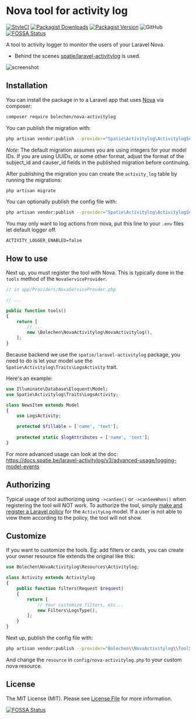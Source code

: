 # Nova tool for activity log

[![StyleCI](https://github.styleci.io/repos/174304298/shield?branch=master)](https://github.styleci.io/repos/174304298)
[![Packagist Downloads](https://img.shields.io/packagist/dt/bolechen/nova-activitylog)](https://packagist.org/packages/bolechen/nova-activitylog)
[![Packagist Version](https://img.shields.io/packagist/v/bolechen/nova-activitylog)](https://packagist.org/packages/bolechen/nova-activitylog)
![GitHub](https://img.shields.io/github/license/bolechen/nova-activitylog)
[![FOSSA Status](https://app.fossa.com/api/projects/git%2Bgithub.com%2Fbolechen%2Fnova-activitylog.svg?type=shield)](https://app.fossa.com/projects/git%2Bgithub.com%2Fbolechen%2Fnova-activitylog?ref=badge_shield)

A tool to activity logger to monitor the users of your Laravel Nova.

- Behind the scenes [spatie/laravel-activitylog](https://github.com/spatie/laravel-activitylog) is used.

![screenshot](https://raw.githubusercontent.com/bolechen/nova-activitylog/master/docs/screenshot.png?20190308)


## Installation

You can install the package in to a Laravel app that uses [Nova](https://nova.laravel.com) via composer:

```bash
composer require bolechen/nova-activitylog
```

You can publish the migration with:
```bash
php artisan vendor:publish --provider="Spatie\Activitylog\ActivitylogServiceProvider" --tag="migrations"
```

*Note*: The default migration assumes you are using integers for your model IDs. If you are using UUIDs, or some other format, adjust the format of the subject_id and causer_id fields in the published migration before continuing.


After publishing the migration you can create the `activity_log` table by running the migrations:

```bash
php artisan migrate
```

You can optionally publish the config file with:

```bash
php artisan vendor:publish --provider="Spatie\Activitylog\ActivitylogServiceProvider" --tag="config"
```

You may only want to log actions from nova, put this line to your `.env` files let default logger off.

```env
ACTIVITY_LOGGER_ENABLED=false
```

## How to use

Next up, you must register the tool with Nova. This is typically done in the `tools` method of the `NovaServiceProvider`.

```php
// in app/Providers/NovaServiceProvder.php

// ...

public function tools()
{
    return [
        // ...
        new \Bolechen\NovaActivitylog\NovaActivitylog(),
    ];
}
```

Because backend we use the `spatie/laravel-activitylog` package, you need to do is let your model use the `Spatie\Activitylog\Traits\LogsActivity` trait.

Here's an example:

```php
use Illuminate\Database\Eloquent\Model;
use Spatie\Activitylog\Traits\LogsActivity;

class NewsItem extends Model
{
    use LogsActivity;

    protected $fillable = ['name', 'text'];
    
    protected static $logAttributes = ['name', 'text'];
}
```

For more advanced usage can look at the doc: https://docs.spatie.be/laravel-activitylog/v3/advanced-usage/logging-model-events

## Authorizing

Typical usage of tool authorizing using `->canSee()` or `->canSeeWhen()` when registering the tool will NOT work. To authorize the tool, simply [make and register a Laravel policy](https://laravel.com/docs/10.x/authorization#creating-policies) for the `ActivityLog` model. If a user is not able to view them according to the policy, the tool will not show.


## Customize

If you want to customize the tools. Eg: add filters or cards, you can create your owner resource file extends the original like this:

```php
use Bolechen\NovaActivitylog\Resources\Activitylog;

class Activity extends Activitylog
{
    public function filters(Request $request)
    {
        return [
            // Your customize filters, etc...
            new Filters\LogsType(),
        ];
    }
}
```

Next up, publish the config file with:

```bash
php artisan vendor:publish --provider="Bolechen\\NovaActivitylog\\ToolServiceProvider" --tag="config"
```

And change the `resource` in `config/nova-activitylog.php` to your custom nova resource.

## License

The MIT License (MIT). Please see [License File](LICENSE) for more information.


[![FOSSA Status](https://app.fossa.com/api/projects/git%2Bgithub.com%2Fbolechen%2Fnova-activitylog.svg?type=large)](https://app.fossa.com/projects/git%2Bgithub.com%2Fbolechen%2Fnova-activitylog?ref=badge_large)
